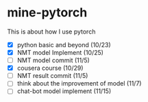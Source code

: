 # mine-pytorch
This is about how I use pytorch

- [x] python basic and beyond (10/23)
- [x] NMT model Implement (10/25)
- [ ] NMT model commit (11/5)
- [x] cousera course (10/29)
- [ ] NMT result commit (11/5)
- [ ] think about the improvement of model (11/7)
- [ ] chat-bot model implement (11/15)